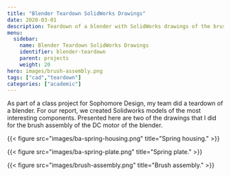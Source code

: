 ```yaml
---
title: "Blender Teardown SolidWorks Drawings"
date: 2020-03-01
description: Teardown of a blender with SolidWorks drawings of the brush assembly.
menu:
  sidebar:
    name: Blender Teardown SolidWorks Drawings
    identifier: blender-teardown
    parent: projects
    weight: 20
hero: images/brush-assembly.png
tags: ["cad","teardown"]
categories: ["academic"]
---
```


As part of a class project for Sophomore Design, my team did a teardown of a blender. For our report, we created Solidworks models of the most interesting components. Presented here are two of the drawings that I did for the brush assembly of the DC motor of the blender.

{{< figure src="images/ba-spring-housing.png" title="Spring housing." >}}

{{< figure src="images/ba-spring-plate.png" title="Spring plate." >}}

{{< figure src="images/brush-assembly.png" title="Brush assembly." >}}

